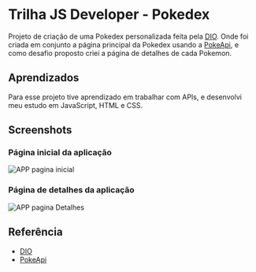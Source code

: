# Trilha JS Developer - Pokedex

Projeto de criação de uma Pokedex personalizada feita pela [DIO](https://www.dio.me/). Onde foi criada em conjunto a página principal da Pokedex usando a [PokeApi](https://pokeapi.co/), e como desafio proposto criei a página de detalhes de cada Pokemon.

## Aprendizados

Para esse projeto tive aprendizado em trabalhar com APIs, e desenvolvi meu estudo em JavaScript, HTML e CSS.

## Screenshots

### Página inicial da aplicação

![APP pagina inicial](https://i.ibb.co/V92Z8zf/Pokedex-P-gina-Inicial.jpg)

### Página de detalhes da aplicação

![APP pagina Detalhes](https://i.ibb.co/0K0vGxC/Pokedex-P-gina-Detalhes.jpg)

## Referência

-   [DIO](https://www.dio.me/)
-   [PokeApi](https://pokeapi.co/)
